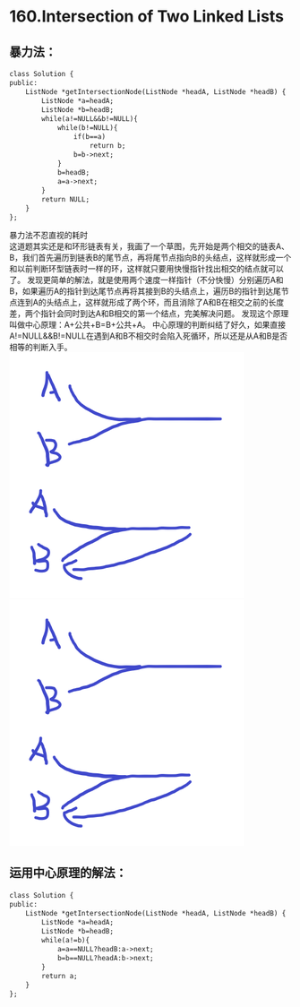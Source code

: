 # 160.Intersection of Two Linked Lists
## 暴力法：
```
class Solution {
public:
    ListNode *getIntersectionNode(ListNode *headA, ListNode *headB) {
        ListNode *a=headA;
        ListNode *b=headB;
        while(a!=NULL&&b!=NULL){
            while(b!=NULL){
                if(b==a)
                    return b;
                b=b->next;
            }
            b=headB;
            a=a->next;
        }
        return NULL;
    }
};
```
暴力法不忍直视的耗时  
这道题其实还是和环形链表有关，我画了一个草图，先开始是两个相交的链表A、B，我们首先遍历到链表B的尾节点，再将尾节点指向B的头结点，这样就形成一个和以前判断环型链表时一样的环，这样就只要用快慢指针找出相交的结点就可以了。
发现更简单的解法，就是使用两个速度一样指针（不分快慢）分别遍历A和B，如果遍历A的指针到达尾节点再将其接到B的头结点上，遍历B的指针到达尾节点连到A的头结点上，这样就形成了两个环，而且消除了A和B在相交之前的长度差，两个指针会同时到达A和B相交的第一个结点，完美解决问题。
发现这个原理叫做中心原理：A+公共+B=B+公共+A。
中心原理的判断纠结了好久，如果直接A!=NULL&&B!=NULL在遇到A和B不相交时会陷入死循环，所以还是从A和B是否相等的判断入手。  
![image](https://github.com/Diamond-Dogs/LeetCode/blob/master/%E7%8E%AF%E5%BD%A2%E9%93%BE%E8%A1%A81.png)
![image](https://github.com/Diamond-Dogs/LeetCode/blob/master/%E7%8E%AF%E5%BD%A2%E9%93%BE%E8%A1%A81.png)
## 运用中心原理的解法：
```
class Solution {
public:
    ListNode *getIntersectionNode(ListNode *headA, ListNode *headB) {
        ListNode *a=headA;
        ListNode *b=headB;
        while(a!=b){
            a=a==NULL?headB:a->next;
            b=b==NULL?headA:b->next;
        }
        return a;
    }
};
```
